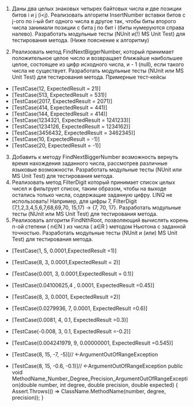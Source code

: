 1.	Даны два целых знаковых четырех байтовых числа и две позиции битов i и j (i<j). Реализовать алгоритм InsertNumber вставки битов с j-ого по i-ый бит одного числа в другое так, чтобы биты второго числа занимали позиции с бита j по бит i (биты нумеруются справа налево). Разработать модульные тесты (NUnit и(!) MS Unit Test) для тестирования метода. (Ниже пояснение к алгоритму)
 
2.	Реализовать метод FindNextBiggerNumber, который принимает положительное целое число и возвращает ближайше наибольшее целое, состоящее из цифр исходного числа, и - 1 (null), если такого числа не существует. Разработать модульные тесты (NUnit или MS Unit Test) для тестирования метода.
	Примерные тест-кейсы
- [TestCase(12, ExpectedResult = 21)]
- [TestCase(513, ExpectedResult = 531)]
- [TestCase(2017, ExpectedResult = 2071)]
- [TestCase(414, ExpectedResult = 441)]
- [TestCase(144, ExpectedResult = 414)]
- [TestCase(1234321, ExpectedResult = 1241233)]
- [TestCase(1234126, ExpectedResult = 1234162)]
- [TestCase(3456432, ExpectedResult = 3462345)]
- [TestCase(10, ExpectedResult = -1)]           	
- [TestCase(20, ExpectedResult = -1)]
3.	Добавить к методу FindNextBiggerNumber возможность вернуть время нахождения заданного числа, рассмотрев различные языковые возможности. Разработать модульные тесты (NUnit или MS Unit Test) для тестирования метода.
4.	Реализовать метод FilterDigit который принимает список целых чисел и фильтрует список, таким образом, чтобы на выходе остались только числа, содержащие заданную цифру. LINQ не использовать! Например, для цифры 7, FilterDigit (7,1,2,3,4,5,6,7,68,69,70, 15,17) -> {7, 70, 17}. Разработать модульные тесты (NUnit или MS Unit Test) для тестирования метода. 
5.	Реализовать алгоритм FindNthRoot, позволяющий вычислять корень n-ой степени ( n∈N ) из числа ( a∈R ) методом Ньютона с заданной точностью. Разработать модульные тесты (NUnit и (или) MS Unit Test) для тестирования метода. 
- [TestCase(1, 5, 0.0001,ExpectedResult =1)]
- [TestCase(8, 3, 0.0001,ExpectedResult = 2)]
- [TestCase(0.001, 3, 0.0001,ExpectedResult = 0.1)]
- [TestCase(0.04100625,4 , 0.0001, ExpectedResult =0.45)]
- [TestCase(8, 3, 0.0001, ExpectedResult =2)]
- [TestCase(0.0279936, 7, 0.0001, ExpectedResult =0.6)]
- [TestCase(0.0081, 4, 0.1, ExpectedResult =0.3)]
- [TestCase(-0.008, 3, 0.1, ExpectedResult =-0.2)]
- [TestCase(0.004241979, 9, 0.00000001, ExpectedResult =0.545)]

- [TestCase(8, 15, -7, -5)]// <-ArgumentOutOfRangeException
- [TestCase(8, 15, -0.6, -0.1)]// <-ArgumentOutOfRangeException	
public void MethodName_Number_Degree_Precision_ArgumentOutOfRangeException(double number, int degree,
            double precision, double expected)
        {
            Assert.Throws<ArgumentOutOfRangeException>(() => ClassName.MethodName(number, degree, precision));
        }
